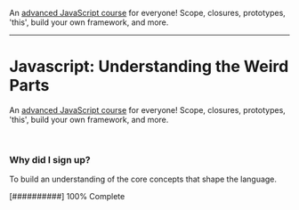 An <a href="https://www.udemy.com/course/understand-javascript/">advanced JavaScript course</a> for everyone! Scope, closures, prototypes, 'this', build your own framework, and more.

---

# Javascript: Understanding the Weird Parts

An <a href="https://www.udemy.com/course/understand-javascript/">advanced JavaScript course</a> for everyone! Scope, closures, prototypes, 'this', build your own framework, and more.

<br>

### Why did I sign up?

To build an understanding of the core concepts that shape the language.

[##########] 100% Complete

